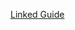 [Linked Guide](https://docs.google.com/document/d/1uFoje2PGdK07x_92c3MfVGg3UVP8bZUW9MLUq0mlc7I/edit?usp=sharing)
